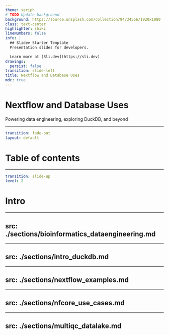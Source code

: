 ```yaml
---
theme: seriph
# TODO Update background
background: https://source.unsplash.com/collection/94734566/1920x1080
class: text-center
highlighter: shiki
lineNumbers: false
info: |
  ## Slidev Starter Template
  Presentation slides for developers.

  Learn more at [Sli.dev](https://sli.dev)
drawings:
  persist: false
transition: slide-left
title: Nextflow and Database Uses
mdc: true
---
```


# Nextflow and Database Uses

Powering data engineering, exploring DuckDB, and beyond

<!--
The last comment block of each slide will be treated as slide notes. It will be visible and editable in Presenter Mode along with the slide. [Read more in the docs](https://sli.dev/guide/syntax.html#notes)
-->

---

```yaml
transition: fade-out
layout: default
```

# Table of contents


<Toc></Toc>


---

```yaml
transition: slide-up
level: 2
```

# Intro

---
src: ./sections/bioinformatics_dataengineering.md
---

---
src: ./sections/intro_duckdb.md
---

---
src: ./sections/nextflow_examples.md
---

---
src: ./sections/nfcore_use_cases.md
---

---
src: ./sections/multiqc_datalake.md
---

